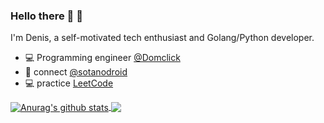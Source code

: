 

### Hello there 🤙 👋

I'm Denis, a self-motivated tech enthusiast and Golang/Python developer.


- 💻 Programming engineer <a href=https://github.com/domclick>@Domclick</a> 
- 💬 connect <a href="http://t.me/sotanodroid">@sotanodroid</a>
- 💻 practice <a href="https://leetcode.com/sotanodroid/">LeetCode</a> 


<a href="https://github.com/anuraghazra/github-readme-stats">
  <img align="center" src="https://github-readme-stats.vercel.app/api?username=sotanodroid&show_icons=true&include_all_commits=true&theme=material-palenight" alt="Anurag's github stats" />
</a>
<a href="https://github.com/anuraghazra/github-readme-stats">
  <img align="center" src="https://github-readme-stats.vercel.app/api/top-langs/?username=sotanodroid&layout=compact&theme=material-palenight" />
</a>
